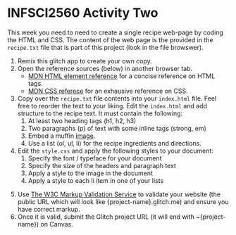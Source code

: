 # INFSCI2560 Activity Two

This week you need to need to create a single recipe web-page by coding the HTML and CSS. The content of the web page is the provided in the `recipe.txt` file that is part of this project (look in the file browswer).

1. Remix this glitch app to create your own copy.
2. Open the reference sources (below) in another browser tab.
   - [MDN HTML element reference](https://developer.mozilla.org/en-US/docs/Web/HTML/Element) for a concise reference on HTML tags.
   - [MDN CSS referece](https://developer.mozilla.org/en-US/docs/Web/CSS/Reference) for an exhausive reference on CSS.
3. Copy over the `recipe.txt` file contents into your `index.html` file. Feel free to reorder the text to your liking. Edit the `index.html` and add structure to the recipe text. It must contain the following: 
   1. At least two heading tags (h1, h2, h3) 
   2. Two paragraphs (p) of text with some inline tags (strong, em) 
   3. Embed a muffin [image](https://unsplash.com/search/photos/muffin). 
   4. Use a list (ol, ul, li) for the recipe ingredients and directions.
4. Edit the `style.css` and apply the following styles to your document:
   1. Specify the font / typeface for your document
   2. Specify the size of the headers and paragraph text
   3. Apply a style to the image in the document
   4. Apply a style to each li item in one of your lists

5) Use [The W3C Markup Validation Service](https://validator.w3.org/) to validate your website (the public URL which will look like {project-name}.glitch.me) and ensure you have correct markup.
6) Once it is valid, submit the Glitch project URL (it will end with ~{project-name}) on Canvas.